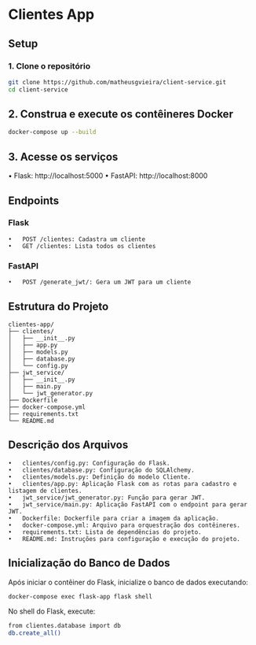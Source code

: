 # Clientes App

## Setup

### 1. Clone o repositório

```sh
git clone https://github.com/matheusgvieira/client-service.git
cd client-service
```

## 2. Construa e execute os contêineres Docker

```sh
docker-compose up --build
```

## 3. Acesse os serviços

• Flask: http://localhost:5000
• FastAPI: http://localhost:8000

## Endpoints

### Flask

    •	POST /clientes: Cadastra um cliente
    •	GET /clientes: Lista todos os clientes

### FastAPI

    •	POST /generate_jwt/: Gera um JWT para um cliente

## Estrutura do Projeto

```
clientes-app/
├── clientes/
│   ├── __init__.py
│   ├── app.py
│   ├── models.py
│   ├── database.py
│   └── config.py
├── jwt_service/
│   ├── __init__.py
│   ├── main.py
│   └── jwt_generator.py
├── Dockerfile
├── docker-compose.yml
├── requirements.txt
└── README.md
```

## Descrição dos Arquivos

    •	clientes/config.py: Configuração do Flask.
    •	clientes/database.py: Configuração do SQLAlchemy.
    •	clientes/models.py: Definição do modelo Cliente.
    •	clientes/app.py: Aplicação Flask com as rotas para cadastro e listagem de clientes.
    •	jwt_service/jwt_generator.py: Função para gerar JWT.
    •	jwt_service/main.py: Aplicação FastAPI com o endpoint para gerar JWT.
    •	Dockerfile: Dockerfile para criar a imagem da aplicação.
    •	docker-compose.yml: Arquivo para orquestração dos contêineres.
    •	requirements.txt: Lista de dependências do projeto.
    •	README.md: Instruções para configuração e execução do projeto.

## Inicialização do Banco de Dados

Após iniciar o contêiner do Flask, inicialize o banco de dados executando:

```sh
docker-compose exec flask-app flask shell
```

No shell do Flask, execute:

```sh
from clientes.database import db
db.create_all()
```
